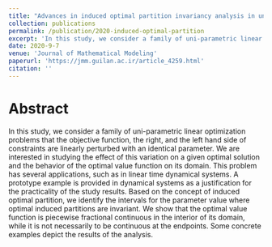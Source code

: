 ```yaml
---
title: "Advances in induced optimal partition invariancy analysis in uni-parametric linear optimization"
collection: publications
permalink: /publication/2020-induced-optimal-partition
excerpt: 'In this study, we consider a family of uni-parametric linear optimization problems that the objective function, the right, and the left hand side of constraints are linearly perturbed with an identical parameter.'
date: 2020-9-7
venue: 'Journal of Mathematical Modeling'
paperurl: 'https://jmm.guilan.ac.ir/article_4259.html'
citation: ''
---
```

Abstract
======
   In this study, we consider a family of uni-parametric linear optimization problems that the objective function, the right, and the left hand side of constraints are linearly perturbed with an identical parameter. We are interested in studying the effect of this variation on a given optimal solution and the behavior of the optimal value function on its domain.  This problem has several applications, such as in linear time dynamical systems.  A  prototype example is provided in dynamical systems as a justification for the practicality of the study results. Based on the concept of induced optimal partition, we identify the intervals for the parameter value where optimal induced partitions are invariant.  We show that the optimal value function is piecewise fractional continuous in the interior of its domain, while it is not necessarily to be continuous at the endpoints. Some concrete examples depict the results of the analysis.

